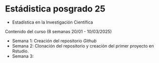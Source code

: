 # Estádistica posgrado 25
+ Estadística en la Investigación Científica

Contenido del curso (8 semanas 20/01 - 10/03/2025) 

- Semana 1: Creación del repositorio *Github*
- Semana 2: Clonación del repositorio y creación del primer proyecto en Rstudio.
- Semana 3: 